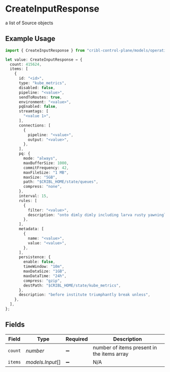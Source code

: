 # CreateInputResponse

a list of Source objects

## Example Usage

```typescript
import { CreateInputResponse } from "cribl-control-plane/models/operations";

let value: CreateInputResponse = {
  count: 415624,
  items: [
    {
      id: "<id>",
      type: "kube_metrics",
      disabled: false,
      pipeline: "<value>",
      sendToRoutes: true,
      environment: "<value>",
      pqEnabled: false,
      streamtags: [
        "<value 1>",
      ],
      connections: [
        {
          pipeline: "<value>",
          output: "<value>",
        },
      ],
      pq: {
        mode: "always",
        maxBufferSize: 1000,
        commitFrequency: 42,
        maxFileSize: "1 MB",
        maxSize: "5GB",
        path: "$CRIBL_HOME/state/queues",
        compress: "none",
      },
      interval: 15,
      rules: [
        {
          filter: "<value>",
          description: "onto dimly dimly including larva rusty yawningly",
        },
      ],
      metadata: [
        {
          name: "<value>",
          value: "<value>",
        },
      ],
      persistence: {
        enable: false,
        timeWindow: "10m",
        maxDataSize: "1GB",
        maxDataTime: "24h",
        compress: "gzip",
        destPath: "$CRIBL_HOME/state/kube_metrics",
      },
      description: "before institute triumphantly break unless",
    },
  ],
};
```

## Fields

| Field                                      | Type                                       | Required                                   | Description                                |
| ------------------------------------------ | ------------------------------------------ | ------------------------------------------ | ------------------------------------------ |
| `count`                                    | *number*                                   | :heavy_minus_sign:                         | number of items present in the items array |
| `items`                                    | *models.Input*[]                           | :heavy_minus_sign:                         | N/A                                        |